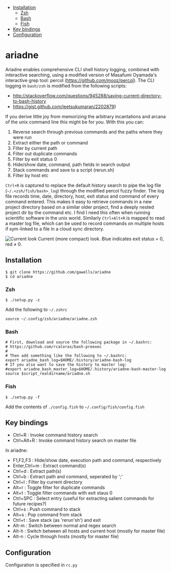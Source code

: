 - [Installation](#installation)
  - [Zsh](#zsh)
  - [Bash](#bash)
  - [Fish](#fish)
- [Key bindings](#keybindigs)
- [Configuration](#configuration)

# ariadne

Ariadne enables comprehensive CLI shell history logging, combined with interactive searching, using a modified version of Masafumi Oyamada's interactive grep tool: percol (https://github.com/mooz/percol). The CLI logging in `bash/zsh` is modified from the following scripts:

- http://stackoverflow.com/questions/945288/saving-current-directory-to-bash-history
- https://gist.github.com/jeetsukumaran/2202879)

If you derive little joy from memorizing the arbitrary incantations and arcana of the unix command line this might be for you. With this you can:

1. Reverse search through previous commands and the paths where they were run
2. Extract either the path or command
3. Filter by current path
4. Filter out duplicate commands
5. Filter by exit status 0
6. Hide/show date, command, path fields in search output
7. Stack commands and save to a script (rerun.sh)
8. Filter by host etc

`Ctrl+R` is captured to replace the default history search to pipe the log file (`~/.<zsh/fish/bash>_log`) through the modified percol fuzzy finder. The log file records time, date, directory, host, exit status and command of every command entered. This makes it easy to retrieve commands in a new project directory based on a similar older project, find a deeply nested project dir by the command etc. I find I need this often when running scientific software in the unix world. Similarly `Ctrl+Alt+R` is mapped to read a master log file, which can be used to record commands on multiple hosts if sym-linked to a file in a cloud sync directory. 

![Current look](https://user-images.githubusercontent.com/11155854/132119584-251c9c38-46be-4416-b32d-8ff214aeb7fa.png)
Current (more compact) look. Blue indicates exit status = 0, red ≠ 0.

## Installation
    $ git clone https://github.com/gawells/ariadne
    $ cd ariadne
    
### Zsh

    $ ./setup.py -z

Add the following to `~/.zshrc` 

    source ~/.config/zsh/ariadne/ariadne.zsh
    
### Bash
```shell
# First, download and source the following package in ~/.bashrc:
# https://github.com/rcaloras/bash-preexec
#
# Then add something like the following to ~/.bashrc:
export ariadne_bash_log=$HOME/.history/ariadne-bash-log
# If you also want to save the history to master log:   
#export ariadne_bash_master_log=$HOME/.history/ariadne-bash-master-log
source $script_realdirname/ariadne.sh
```    
### Fish
    
    $ ./setup.py -f
    
Add the contents of `./config.fish` to `~/.config/fish/config.fish`

## Key bindings

- Ctrl+R          : Invoke command history search
- Ctrl+Alt+R      : Invoke command history search on master file 

In ariadne:

- F1,F2,F3        : Hide/show date, execution path and command, respectively
- Enter,Ctrl+m    : Extract command(s)
- Ctrl+d          : Extract path(s)
- Ctrl+b          : Extract path and command, seperated by ';'
- Ctrl+l          : Filter by current directory
- Alt+r           : Toggle filter for duplicate commands
- Alt+t           : Toggle filter commands with exit staus 0
- Ctrl+SPC        : Select entry (useful for extracting salient commands for future recipes?)
- Ctrl+s          : Push command to stack
- Alt+s           : Pop command from stack
- Ctrl+t          : Save stack (as 'rerun'sh') and exit
- Alt-m           : Switch between normal and regex search 
- Alt-h           : Switch between all hosts and current host (mostly for master file)
- Alt-n           : Cycle through hosts (mostly for master file)

## Configuration

Configuration is specified in `rc.py`
```

